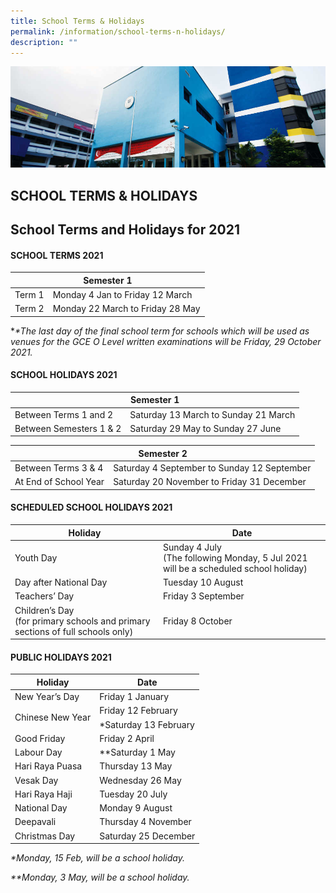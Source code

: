 ```yaml
---
title: School Terms & Holidays
permalink: /information/school-terms-n-holidays/
description: ""
---
```

![](/images/Information/Admin%20Forms%20Banner.jpg)

SCHOOL TERMS & HOLIDAYS
-----------------------

School Terms and Holidays for 2021
----------------------------------

#### SCHOOL TERMS 2021


<table>
<thead>
  <tr>
    <th colspan="2">Semester 1</th>
  </tr>
</thead>
<tbody>
  <tr>
    <td>Term 1</td>
    <td>Monday 4 Jan to Friday 12 March</td>
  </tr>
  <tr>
    <td>Term 2</td>
    <td>Monday 22 March to Friday 28 May</td>
  </tr>
</tbody>
</table>


\*_\*The last day of the final school term for schools which will be used as venues for the GCE O Level written examinations will be Friday, 29 October 2021._


#### SCHOOL HOLIDAYS 2021

<table>
<thead>
  <tr>
    <th colspan="2">Semester 1</th>
  </tr>
</thead>
<tbody>
  <tr>
    <td>Between Terms 1 and 2</td>
    <td>Saturday 13 March to Sunday 21 March</td>
  </tr>
  <tr>
    <td>Between Semesters 1 &amp; 2</td>
    <td>Saturday 29 May to Sunday 27 June</td>
  </tr>
</tbody>
</table>


<table>
<thead>
  <tr>
    <th colspan="2">Semester 2</th>
  </tr>
</thead>
<tbody>
  <tr>
    <td>Between Terms 3 &amp; 4</td>
    <td>Saturday 4 September to Sunday 12 September</td>
  </tr>
  <tr>
    <td>At End of School Year</td>
    <td>Saturday 20 November to Friday 31 December</td>
  </tr>
</tbody>
</table>


#### SCHEDULED SCHOOL HOLIDAYS 2021

<table>
<thead>
  <tr>
    <th>Holiday</th>
    <th>Date</th>
  </tr>
</thead>
<tbody>
  <tr>
    <td>Youth Day</td>
    <td>Sunday 4 July<br>(The following Monday, 5 Jul 2021 will be a scheduled school holiday)</td>
  </tr>
  <tr>
    <td>Day after National Day</td>
    <td>Tuesday 10 August</td>
  </tr>
  <tr>
    <td>Teachers’ Day</td>
    <td>Friday 3 September</td>
  </tr>
  <tr>
    <td>Children’s Day<br>(for primary schools and primary sections of full schools only)</td>
    <td>Friday 8 October</td>
  </tr>
</tbody>
</table>

#### PUBLIC HOLIDAYS 2021

<table>
<thead>
  <tr>
    <th>Holiday</th>
    <th>Date</th>
  </tr>
</thead>
<tbody>
  <tr>
    <td>New Year’s Day</td>
    <td>Friday 1 January</td>
  </tr>
  <tr>
    <td rowspan="2">Chinese New Year</td>
    <td>Friday 12 February</td>
  </tr>
  <tr>
    <td>*Saturday 13 February</td>
  </tr>
  <tr>
    <td>Good Friday</td>
    <td>Friday 2 April</td>
  </tr>
  <tr>
    <td>Labour Day</td>
    <td>**Saturday 1 May</td>
  </tr>
  <tr>
    <td>Hari Raya Puasa</td>
    <td>Thursday 13 May</td>
  </tr>
  <tr>
    <td>Vesak Day</td>
    <td>Wednesday 26 May</td>
  </tr>
  <tr>
    <td>Hari Raya Haji</td>
    <td>Tuesday 20 July</td>
  </tr>
  <tr>
    <td>National Day</td>
    <td>Monday 9 August</td>
  </tr>
  <tr>
    <td>Deepavali</td>
    <td>Thursday 4 November</td>
  </tr>
  <tr>
    <td>Christmas Day</td>
    <td>Saturday 25 December</td>
  </tr>
</tbody>
</table>


_\*Monday, 15 Feb, will be a school holiday._

_\*\*Monday, 3 May, will be a school holiday._